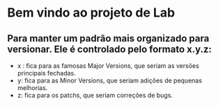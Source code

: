 # Bem vindo ao projeto de Lab
## Para manter um padrão mais organizado para versionar. Ele é controlado pelo formato x.y.z:
- x : fica para as famosas Major Versions, que seriam as versões principais fechadas.
- y: fica para as Minor Versions, que seriam adições de pequenas melhorias.
- z: fica para os patchs, que seriam correções de bugs.
